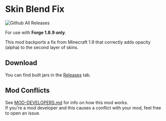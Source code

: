 # Skin Blend Fix
![Github All Releases](https://img.shields.io/github/downloads/RoccoDev/SkinBlendFix/total.svg)

For use with **Forge 1.8.9 only**.

This mod backports a fix from Minecraft 1.9 that correctly adds opacity (alpha) to the second layer of skins.

## Download
You can find built jars in the [Releases](https://github.com/RoccoDev/SkinBlendFix/releases/latest) tab.

## Mod Conflicts
See [MOD-DEVELOPERS.md](MOD-DEVELOPERS.md) for info on how this mod works.  
If you're a mod developer and this causes a conflict with your mod, feel free to open an issue.
